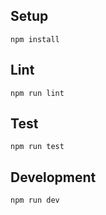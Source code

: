 ## Setup

```
npm install
```

## Lint

```
npm run lint
```

## Test

```
npm run test
```

## Development

```
npm run dev
```
